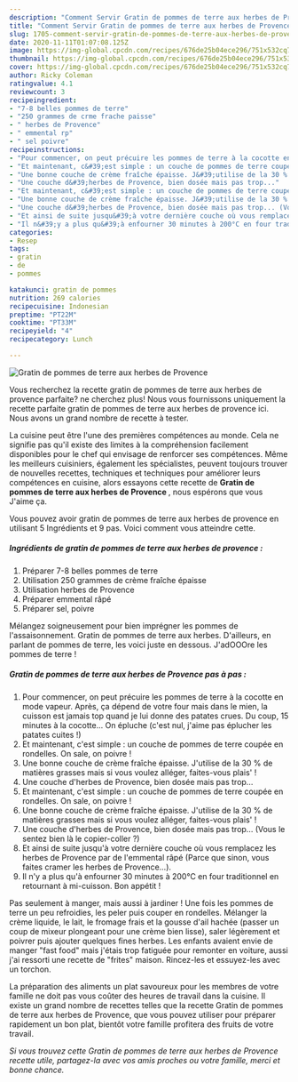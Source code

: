 ```yaml
---
description: "Comment Servir Gratin de pommes de terre aux herbes de Provence"
title: "Comment Servir Gratin de pommes de terre aux herbes de Provence"
slug: 1705-comment-servir-gratin-de-pommes-de-terre-aux-herbes-de-provence
date: 2020-11-11T01:07:08.125Z
image: https://img-global.cpcdn.com/recipes/676de25b04ece296/751x532cq70/gratin-de-pommes-de-terre-aux-herbes-de-provence-photo-principale-de-la-recette.jpg
thumbnail: https://img-global.cpcdn.com/recipes/676de25b04ece296/751x532cq70/gratin-de-pommes-de-terre-aux-herbes-de-provence-photo-principale-de-la-recette.jpg
cover: https://img-global.cpcdn.com/recipes/676de25b04ece296/751x532cq70/gratin-de-pommes-de-terre-aux-herbes-de-provence-photo-principale-de-la-recette.jpg
author: Ricky Coleman
ratingvalue: 4.1
reviewcount: 3
recipeingredient:
- "7-8 belles pommes de terre"
- "250 grammes de crme frache paisse"
- " herbes de Provence"
- " emmental rp"
- " sel poivre"
recipeinstructions:
- "Pour commencer, on peut précuire les pommes de terre à la cocotte en mode vapeur. Après, ça dépend de votre four mais dans le mien, la cuisson est jamais top quand je lui donne des patates crues. Du coup, 15 minutes à la cocotte... On épluche (c&#39;est nul, j&#39;aime pas éplucher les patates cuites !)"
- "Et maintenant, c&#39;est simple : un couche de pommes de terre coupée en rondelles. On sale, on poivre !"
- "Une bonne couche de crème fraîche épaisse. J&#39;utilise de la 30 % de matières grasses mais si vous voulez alléger, faites-vous plais&#39; !"
- "Une couche d&#39;herbes de Provence, bien dosée mais pas trop..."
- "Et maintenant, c&#39;est simple : un couche de pommes de terre coupée en rondelles. On sale, on poivre !"
- "Une bonne couche de crème fraîche épaisse. J&#39;utilise de la 30 % de matières grasses mais si vous voulez alléger, faites-vous plais&#39; !"
- "Une couche d&#39;herbes de Provence, bien dosée mais pas trop... (Vous le sentez bien là le copier-coller ?)"
- "Et ainsi de suite jusqu&#39;à votre dernière couche où vous remplacez les herbes de Provence par de l&#39;emmental râpé (Parce que sinon, vous faites cramer les herbes de Provence...)."
- "Il n&#39;y a plus qu&#39;à enfourner 30 minutes à 200°C en four traditionnel en retournant à mi-cuisson. Bon appétit !"
categories:
- Resep
tags:
- gratin
- de
- pommes

katakunci: gratin de pommes 
nutrition: 269 calories
recipecuisine: Indonesian
preptime: "PT22M"
cooktime: "PT33M"
recipeyield: "4"
recipecategory: Lunch

---
```



![Gratin de pommes de terre aux herbes de Provence](https://img-global.cpcdn.com/recipes/676de25b04ece296/751x532cq70/gratin-de-pommes-de-terre-aux-herbes-de-provence-photo-principale-de-la-recette.jpg)

Vous recherchez la recette gratin de pommes de terre aux herbes de provence parfaite? ne cherchez plus! Nous vous fournissons uniquement la recette parfaite gratin de pommes de terre aux herbes de provence ici. Nous avons un grand nombre de recette à tester.

La cuisine peut être l'une des premières compétences au monde. Cela ne signifie pas qu'il existe des limites à la compréhension facilement disponibles pour le chef qui envisage de renforcer ses compétences. Même les meilleurs cuisiniers, également les spécialistes, peuvent toujours trouver de nouvelles recettes, techniques et techniques pour améliorer leurs compétences en cuisine, alors essayons cette recette de <strong> Gratin de pommes de terre aux herbes de Provence </strong>, nous espérons que vous J'aime ça.

<!--inarticleads1-->

Vous pouvez avoir gratin de pommes de terre aux herbes de provence en utilisant 5 Ingrédients et 9 pas. Voici comment vous atteindre cette.

##### Ingrédients de gratin de pommes de terre aux herbes de provence :

1. Préparer 7-8 belles pommes de terre
1. Utilisation 250 grammes de crème fraîche épaisse
1. Utilisation  herbes de Provence
1. Préparer  emmental râpé
1. Préparer  sel, poivre


Mélangez soigneusement pour bien imprégner les pommes de l&#39;assaisonnement. Gratin de pommes de terre aux herbes. D&#39;ailleurs, en parlant de pommes de terre, les voici juste en dessous. J&#39;adOOOre les pommes de terre ! 

<!--inarticleads2-->

##### Gratin de pommes de terre aux herbes de Provence pas à pas :

1. Pour commencer, on peut précuire les pommes de terre à la cocotte en mode vapeur. Après, ça dépend de votre four mais dans le mien, la cuisson est jamais top quand je lui donne des patates crues. Du coup, 15 minutes à la cocotte... On épluche (c&#39;est nul, j&#39;aime pas éplucher les patates cuites !)
1. Et maintenant, c&#39;est simple : un couche de pommes de terre coupée en rondelles. On sale, on poivre !
1. Une bonne couche de crème fraîche épaisse. J&#39;utilise de la 30 % de matières grasses mais si vous voulez alléger, faites-vous plais&#39; !
1. Une couche d&#39;herbes de Provence, bien dosée mais pas trop...
1. Et maintenant, c&#39;est simple : un couche de pommes de terre coupée en rondelles. On sale, on poivre !
1. Une bonne couche de crème fraîche épaisse. J&#39;utilise de la 30 % de matières grasses mais si vous voulez alléger, faites-vous plais&#39; !
1. Une couche d&#39;herbes de Provence, bien dosée mais pas trop... (Vous le sentez bien là le copier-coller ?)
1. Et ainsi de suite jusqu&#39;à votre dernière couche où vous remplacez les herbes de Provence par de l&#39;emmental râpé (Parce que sinon, vous faites cramer les herbes de Provence...).
1. Il n&#39;y a plus qu&#39;à enfourner 30 minutes à 200°C en four traditionnel en retournant à mi-cuisson. Bon appétit !


Pas seulement à manger, mais aussi à jardiner ! Une fois les pommes de terre un peu refroidies, les peler puis couper en rondelles. Mélanger la crème liquide, le lait, le fromage frais et la gousse d&#39;ail hachée (passer un coup de mixeur plongeant pour une crème bien lisse), saler légèrement et poivrer puis ajouter quelques fines herbes. Les enfants avaient envie de manger &#34;fast food&#34; mais j&#39;étais trop fatiguée pour remonter en voiture, aussi j&#39;ai ressorti une recette de &#34;frites&#34; maison. Rincez-les et essuyez-les avec un torchon. 

<!--inarticleads1-->

<p>
La préparation des aliments un plat savoureux pour les membres de votre famille ne doit pas vous coûter des heures de travail dans la cuisine. Il existe un grand nombre de recettes telles que la recette Gratin de pommes de terre aux herbes de Provence, que vous pouvez utiliser pour préparer rapidement un bon plat, bientôt votre famille profitera des fruits de votre travail.
</p>

<p>
<i>Si vous trouvez cette Gratin de pommes de terre aux herbes de Provence recette utile, partagez-la avec vos amis proches ou votre famille, merci et bonne chance.</i>
</p>
